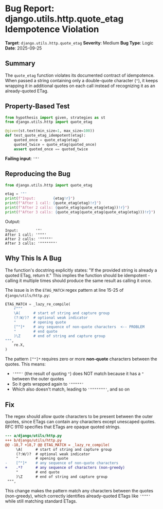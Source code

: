 # Bug Report: django.utils.http.quote_etag Idempotence Violation

**Target**: `django.utils.http.quote_etag`
**Severity**: Medium
**Bug Type**: Logic
**Date**: 2025-09-25

## Summary

The `quote_etag` function violates its documented contract of idempotence. When passed a string containing only a double-quote character (`"`), it keeps wrapping it in additional quotes on each call instead of recognizing it as an already-quoted ETag.

## Property-Based Test

```python
from hypothesis import given, strategies as st
from django.utils.http import quote_etag

@given(st.text(min_size=1, max_size=100))
def test_quote_etag_idempotent(etag):
    quoted_once = quote_etag(etag)
    quoted_twice = quote_etag(quoted_once)
    assert quoted_once == quoted_twice
```

**Failing input**: `'"'`

## Reproducing the Bug

```python
from django.utils.http import quote_etag

etag = '"'
print(f"Input:        {etag!r}")
print(f"After 1 call: {quote_etag(etag)!r}")
print(f"After 2 calls: {quote_etag(quote_etag(etag))!r}")
print(f"After 3 calls: {quote_etag(quote_etag(quote_etag(etag)))!r}")
```

Output:
```
Input:        '"'
After 1 call: '"""'
After 2 calls: '"""""'
After 3 calls: '"""""""'
```

## Why This Is A Bug

The function's docstring explicitly states: "If the provided string is already a quoted ETag, return it." This implies the function should be idempotent - calling it multiple times should produce the same result as calling it once.

The issue is in the `ETAG_MATCH` regex pattern at line 15-25 of `django/utils/http.py`:

```python
ETAG_MATCH = _lazy_re_compile(
    r"""
    \A(      # start of string and capture group
    (?:W/)?  # optional weak indicator
    "        # opening quote
    [^"]*    # any sequence of non-quote characters  <-- PROBLEM
    "        # end quote
    )\Z      # end of string and capture group
""",
    re.X,
)
```

The pattern `[^"]*` requires zero or more **non-quote** characters between the quotes. This means:
- `'"""'` (the result of quoting `"`) does NOT match because it has a `"` between the outer quotes
- So it gets wrapped again to `'"""""'`
- Which also doesn't match, leading to `'"""""""'`, and so on

## Fix

The regex should allow quote characters to be present between the outer quotes, since ETags can contain any characters except unescaped quotes. RFC 9110 specifies that ETags are opaque quoted strings.

```diff
--- a/django/utils/http.py
+++ b/django/utils/http.py
@@ -18,7 +18,7 @@ ETAG_MATCH = _lazy_re_compile(
     \A(      # start of string and capture group
     (?:W/)?  # optional weak indicator
     "        # opening quote
-    [^"]*    # any sequence of non-quote characters
+    .*?      # any sequence of characters (non-greedy)
     "        # end quote
     )\Z      # end of string and capture group
 """,
```

This change makes the pattern match any characters between the quotes (non-greedy), which correctly identifies already-quoted ETags like `'"""'` while still matching standard ETags.